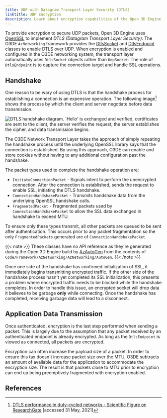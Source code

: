 ```yaml
---
title: UDP with Datagram Transport Layer Security (DTLS)
linktitle: UDP Encryption
description: Learn about encryption capabilities of the Open 3D Engine AzNetworking framework and how to use them in your project.
---
```


To provide encryption to secure UDP packets, Open 3D Engine uses [OpenSSL](https://www.openssl.org/) to implement *DTLS (Datagram Transport Layer Security)*. The O3DE `AzNetworking` framework provides the [DtlsSocket](/docs/api/frameworks/aznetworking/class_az_networking_1_1_dtls_socket.html) and [DtlsEndpoint](/docs/api/frameworks/aznetworking/class_az_networking_1_1_dtls_endpoint.html) classes to enable DTLS over UDP. When encryption is enabled and configured in the O3DE networking system, the transport layer automatically uses `DtlsSocket` objects rather than `UdpSocket`. The role of `DtlsEndpoint` is to capture the connection target and handle SSL operations.

## Handshake

One reason to be wary of using DTLS is that the handshake process for establishing a connection is an expensive operation. The following image[^1] shows the process by which the client and server negotiate before data transmission.

![DTLS handshake diagram. 'Hello' is exchanged and verified, certificates are sent to the client, the server verifies the request, the server establishes the cipher, and data transmission begins.](/images/user-guide/networking/dtls-handshake.png)

The O3DE Network Transport Layer takes the approach of simply repeating the handshake process until the underlying OpenSSL library says that the connection is established. By using this approach, O3DE can enable and store cookies without having to any additional configuration past the handshake.

The packet types used to complete the handshake operation are:

* `InitiateConnectionPacket` - Signals intent to perform the unencrypted connection. After the connection is established, sends the request to enable SSL, initiating the DTLS handshake.
* `ConnectionHandshakePacket` - Transmits handshake data from the underlying OpenSSL handshake calls.
* `FragmentedPacket` - Fragmented packets used by `ConnectionHandshakePacket` to allow the SSL data exchanged in handshake to exceed MTU.

To ensure only these types transmit, all other packets are queued to be sent after authentication. This occurs prior to any packet fragmentation so the only `FragmentedPackets` generated are of `ConnectionHandshakePacket`.

{{< note >}}
These classes have no API reference as they're generated during the Open 3D Engine build by [AzAutoGen](/docs/user-guide/engine/autogen/) from the contents of `Code/Framework/AzNetworking/AzNetworking/AutoGen`.
{{< /note >}}

Once one side of the handshake has confirmed initialization of SSL, it immediately begins transmitting encrypted traffic. If the other side of the handshake process hasn't yet completed its SSL initialization, this presents a problem where encrypted traffic needs to be blocked while the handshake completes. In order to handle this issue, an encrypted socket will drop data it believes to be garbage **only** while connecting. Once the handshake has completed, receiving garbage data will lead to a disconnect.

## Application Data Transmission

Once authenticated, encryption is the last step performed when sending a packet. This is largely due to the assumption that any packet received by an authenticated endpoint is already encrypted. As long as the `DtlsEndpoint` is viewed as connected, all packets are encrypted.

Encryption can often increase the payload size of a packet. In order to ensure this tax doesn't increase packet size over the MTU, O3DE subtracts an amount of available data for the application to accommodate the encryption size. The result is that packets close to MTU prior to encryption can end up being preemptively fragmented with encryption enabled.

## References

[^1]: [DTLS performance in duty-cycled networks - Scientific Figure on ResearchGate](https://www.researchgate.net/figure/Message-exchange-during-a-DTLS-handshake-Messages-in-parentheses-are-not-sent-for_fig1_308815075) \[accessed 31 May, 2021\]